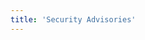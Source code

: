 ```yaml
---
title: 'Security Advisories'
---
```


<script setup lang="ts">
  import TheSafetyBulletin from "@/views/support/safety-bulletin/TheSafetyBulletin.vue";
</script>

<TheSafetyBulletin />
